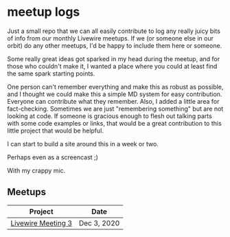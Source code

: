# meetup logs
Just a small repo that we can all easily contribute to log any really juicy bits of info from our monthly Livewire meetups. If we (or someone else in our orbit) do any other meetups, I'd be happy to include them here or someone. 

Some really great ideas got sparked in my head during the meetup, and for those who couldn't make it, I wanted a place where you could at least find the same spark starting points.

One person can't remember everything and make this as robust as possible, and I thought we could make this a simple MD system for easy contribution. Everyone can contribute what they remember. Also, I added a little area for fact-checking. Sometimes we are just "remembering something" but are not looking at code. If someone is gracious enough to flesh out talking parts with some code examples or links, that would be a great contribution to this little project that would be helpful.

 I can start to build a site around this in a week or two. 
 
 Perhaps even as a screencast ;) 
 
 With my crappy mic.
 
 
 ## Meetups
 
| Project | Date |
| -- | -- |
| [Livewire Meeting 3](https://github.com/roni-estein/meetups/blob/main/livewire-meetup-dec-3-2020.md) | Dec 3, 2020 |
 
 
